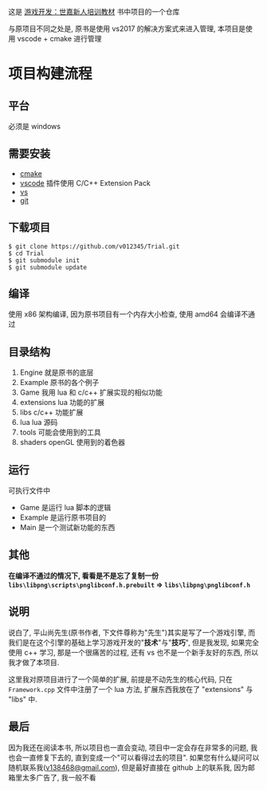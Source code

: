 这是 [游戏开发：世嘉新人培训教材](https://book.douban.com/subject/34996720/) 书中项目的一个仓库

与原项目不同之处是, 原书是使用 vs2017 的解决方案式来进入管理, 本项目是使用 vscode + cmake 进行管理

# 项目构建流程
## 平台
必须是 windows
## 需要安装
+ [cmake](https://cmake.org/download/)
+ [vscode](https://code.visualstudio.com/download) 插件使用 C/C++ Extension Pack
+ [vs](https://visualstudio.microsoft.com/downloads/)
+ [git](https://git-scm.com/downloads)
## 下载项目
```console
$ git clone https://github.com/v012345/Trial.git
$ cd Trial
$ git submodule init
$ git submodule update
```
## 编译
使用 x86 架构编译, 因为原书项目有一个内存大小检查, 使用 amd64 会编译不通过

## 目录结构
1. Engine 就是原书的底层
1. Example 原书的各个例子
1. Game 我用 lua 和 c/c++ 扩展实现的相似功能
1. extensions lua 功能的扩展
1. libs c/c++ 功能扩展
1. lua lua 源码
1. tools 可能会使用到的工具
1. shaders openGL 使用到的着色器

## 运行
可执行文件中
+ Game 是运行 lua 脚本的逻辑
+ Example 是运行原书项目的
+ Main 是一个测试新功能的东西

## 其他
**在编译不通过的情况下, 看看是不是忘了复制一份 `libs\libpng\scripts\pnglibconf.h.prebuilt` => `libs\libpng\pnglibconf.h`**

## 说明
说白了, 平山尚先生(原书作者, 下文件尊称为"先生")其实是写了一个游戏引擎, 而我们是在这个引擎的基础上学习游戏开发的"**技术**"与"**技巧**", 但是我发现, 如果完全使用 c++ 学习, 那是一个很痛苦的过程, 还有 vs 也不是一个新手友好的东西, 所以我才做了本项目.

这里我对原项目进行了一个简单的扩展, 前提是不动先生的核心代码, 只在 `Framework.cpp` 文件中注册了一个 lua 方法, 扩展东西我放在了 "extensions" 与 "libs" 中.

## 最后
因为我还在阅读本书, 所以项目也一直会变动, 项目中一定会存在非常多的问题, 我也会一直修复下去的, 直到变成一个"可以看得过去的项目". 如果您有什么疑问可以随机联系我(v138468@gmail.com), 但是最好直接在 github 上的联系我, 因为邮箱里太多广告了, 我一般不看